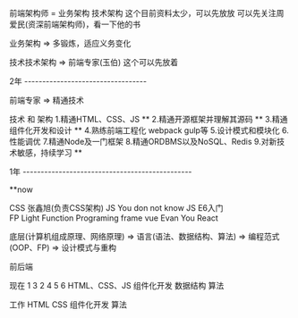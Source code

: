 前端架构师 = 业务架构 技术架构  这个目前资料太少，可以先放放  可以先关注周爱民(资深前端架构师)，看一下他的书
 
业务架构 => 多锻炼，适应义务变化

技术技术架构 => 前端专家(玉伯) 这个可以先放着

2年 ----------------------------------

前端专家 => 精通技术


技术 和 架构
1.精通HTML、CSS、JS **
2.精通开源框架并理解其源码 **
3.精通组件化开发和设计 **
4.熟练前端工程化 webpack gulp等
5.设计模式和模块化
6.性能调优 
7.精通Node及一门框架
8.精通ORDBMS以及NoSQL、Redis
9.对新技术敏感，持续学习 **

1年 -----------------------------------------------

**now 

CSS 张鑫旭(负责CSS架构)
JS You don not know JS E6入门  
FP Light Function Programing 
frame vue Evan You  React

底层(计算机组成原理、网络原理) => 语言(语法、数据结构、算法) => 编程范式(OOP、FP) => 设计模式与重构 

前后端


现在  1 3 2 4 5 6  HTML、CSS、JS 组件化开发 数据结构 算法

工作 HTML CSS 组件化开发 算法

 